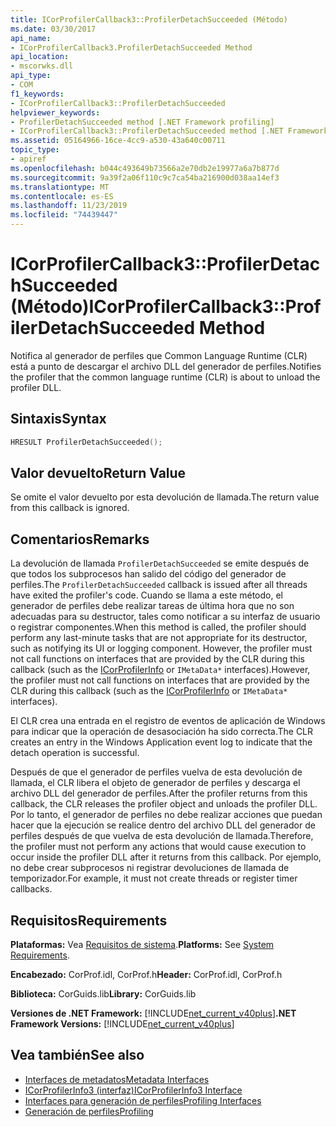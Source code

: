 ```yaml
---
title: ICorProfilerCallback3::ProfilerDetachSucceeded (Método)
ms.date: 03/30/2017
api_name:
- ICorProfilerCallback3.ProfilerDetachSucceeded Method
api_location:
- mscorwks.dll
api_type:
- COM
f1_keywords:
- ICorProfilerCallback3::ProfilerDetachSucceeded
helpviewer_keywords:
- ProfilerDetachSucceeded method [.NET Framework profiling]
- ICorProfilerCallback3::ProfilerDetachSucceeded method [.NET Framework profiling]
ms.assetid: 05164966-16ce-4cc9-a530-43a640c00711
topic_type:
- apiref
ms.openlocfilehash: b044c493649b73566a2e70db2e19977a6a7b877d
ms.sourcegitcommit: 9a39f2a06f110c9c7ca54ba216900d038aa14ef3
ms.translationtype: MT
ms.contentlocale: es-ES
ms.lasthandoff: 11/23/2019
ms.locfileid: "74439447"
---
```

# <a name="icorprofilercallback3profilerdetachsucceeded-method"></a><span data-ttu-id="5bd35-102">ICorProfilerCallback3::ProfilerDetachSucceeded (Método)</span><span class="sxs-lookup"><span data-stu-id="5bd35-102">ICorProfilerCallback3::ProfilerDetachSucceeded Method</span></span>
<span data-ttu-id="5bd35-103">Notifica al generador de perfiles que Common Language Runtime (CLR) está a punto de descargar el archivo DLL del generador de perfiles.</span><span class="sxs-lookup"><span data-stu-id="5bd35-103">Notifies the profiler that the common language runtime (CLR) is about to unload the profiler DLL.</span></span>  
  
## <a name="syntax"></a><span data-ttu-id="5bd35-104">Sintaxis</span><span class="sxs-lookup"><span data-stu-id="5bd35-104">Syntax</span></span>  
  
```cpp  
HRESULT ProfilerDetachSucceeded();  
```  
  
## <a name="return-value"></a><span data-ttu-id="5bd35-105">Valor devuelto</span><span class="sxs-lookup"><span data-stu-id="5bd35-105">Return Value</span></span>  
 <span data-ttu-id="5bd35-106">Se omite el valor devuelto por esta devolución de llamada.</span><span class="sxs-lookup"><span data-stu-id="5bd35-106">The return value from this callback is ignored.</span></span>  
  
## <a name="remarks"></a><span data-ttu-id="5bd35-107">Comentarios</span><span class="sxs-lookup"><span data-stu-id="5bd35-107">Remarks</span></span>  
 <span data-ttu-id="5bd35-108">La devolución de llamada `ProfilerDetachSucceeded` se emite después de que todos los subprocesos han salido del código del generador de perfiles.</span><span class="sxs-lookup"><span data-stu-id="5bd35-108">The `ProfilerDetachSucceeded` callback is issued after all threads have exited the profiler's code.</span></span> <span data-ttu-id="5bd35-109">Cuando se llama a este método, el generador de perfiles debe realizar tareas de última hora que no son adecuadas para su destructor, tales como notificar a su interfaz de usuario o registrar componentes.</span><span class="sxs-lookup"><span data-stu-id="5bd35-109">When this method is called, the profiler should perform any last-minute tasks that are not appropriate for its destructor, such as notifying its UI or logging component.</span></span> <span data-ttu-id="5bd35-110">However, the profiler must not call functions on interfaces that are provided by the CLR during this callback (such as the [ICorProfilerInfo](../../../../docs/framework/unmanaged-api/profiling/icorprofilerinfo-interface.md) or `IMetaData*` interfaces).</span><span class="sxs-lookup"><span data-stu-id="5bd35-110">However, the profiler must not call functions on interfaces that are provided by the CLR during this callback (such as the [ICorProfilerInfo](../../../../docs/framework/unmanaged-api/profiling/icorprofilerinfo-interface.md) or `IMetaData*` interfaces).</span></span>  
  
 <span data-ttu-id="5bd35-111">El CLR crea una entrada en el registro de eventos de aplicación de Windows para indicar que la operación de desasociación ha sido correcta.</span><span class="sxs-lookup"><span data-stu-id="5bd35-111">The CLR creates an entry in the Windows Application event log to indicate that the detach operation is successful.</span></span>  
  
 <span data-ttu-id="5bd35-112">Después de que el generador de perfiles vuelva de esta devolución de llamada, el CLR libera el objeto de generador de perfiles y descarga el archivo DLL del generador de perfiles.</span><span class="sxs-lookup"><span data-stu-id="5bd35-112">After the profiler returns from this callback, the CLR releases the profiler object and unloads the profiler DLL.</span></span> <span data-ttu-id="5bd35-113">Por lo tanto, el generador de perfiles no debe realizar acciones que puedan hacer que la ejecución se realice dentro del archivo DLL del generador de perfiles después de que vuelva de esta devolución de llamada.</span><span class="sxs-lookup"><span data-stu-id="5bd35-113">Therefore, the profiler must not perform any actions that would cause execution to occur inside the profiler DLL after it returns from this callback.</span></span> <span data-ttu-id="5bd35-114">Por ejemplo, no debe crear subprocesos ni registrar devoluciones de llamada de temporizador.</span><span class="sxs-lookup"><span data-stu-id="5bd35-114">For example, it must not create threads or register timer callbacks.</span></span>  
  
## <a name="requirements"></a><span data-ttu-id="5bd35-115">Requisitos</span><span class="sxs-lookup"><span data-stu-id="5bd35-115">Requirements</span></span>  
 <span data-ttu-id="5bd35-116">**Plataformas:** Vea [Requisitos de sistema](../../../../docs/framework/get-started/system-requirements.md).</span><span class="sxs-lookup"><span data-stu-id="5bd35-116">**Platforms:** See [System Requirements](../../../../docs/framework/get-started/system-requirements.md).</span></span>  
  
 <span data-ttu-id="5bd35-117">**Encabezado:** CorProf.idl, CorProf.h</span><span class="sxs-lookup"><span data-stu-id="5bd35-117">**Header:** CorProf.idl, CorProf.h</span></span>  
  
 <span data-ttu-id="5bd35-118">**Biblioteca:** CorGuids.lib</span><span class="sxs-lookup"><span data-stu-id="5bd35-118">**Library:** CorGuids.lib</span></span>  
  
 <span data-ttu-id="5bd35-119">**Versiones de .NET Framework:** [!INCLUDE[net_current_v40plus](../../../../includes/net-current-v40plus-md.md)]</span><span class="sxs-lookup"><span data-stu-id="5bd35-119">**.NET Framework Versions:** [!INCLUDE[net_current_v40plus](../../../../includes/net-current-v40plus-md.md)]</span></span>  
  
## <a name="see-also"></a><span data-ttu-id="5bd35-120">Vea también</span><span class="sxs-lookup"><span data-stu-id="5bd35-120">See also</span></span>

- [<span data-ttu-id="5bd35-121">Interfaces de metadatos</span><span class="sxs-lookup"><span data-stu-id="5bd35-121">Metadata Interfaces</span></span>](../../../../docs/framework/unmanaged-api/metadata/metadata-interfaces.md)
- [<span data-ttu-id="5bd35-122">ICorProfilerInfo3 (interfaz)</span><span class="sxs-lookup"><span data-stu-id="5bd35-122">ICorProfilerInfo3 Interface</span></span>](../../../../docs/framework/unmanaged-api/profiling/icorprofilerinfo3-interface.md)
- [<span data-ttu-id="5bd35-123">Interfaces para generación de perfiles</span><span class="sxs-lookup"><span data-stu-id="5bd35-123">Profiling Interfaces</span></span>](../../../../docs/framework/unmanaged-api/profiling/profiling-interfaces.md)
- [<span data-ttu-id="5bd35-124">Generación de perfiles</span><span class="sxs-lookup"><span data-stu-id="5bd35-124">Profiling</span></span>](../../../../docs/framework/unmanaged-api/profiling/index.md)
